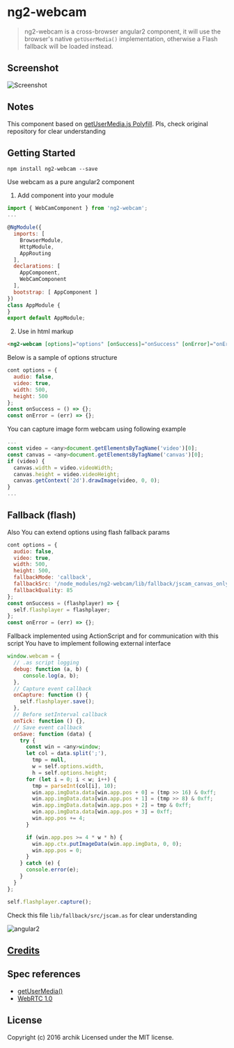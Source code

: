 # ng2-webcam

> ng2-webcam is a cross-browser angular2 component, it will use the browser's native `getUserMedia()` implementation, otherwise a Flash fallback will be loaded instead.

## Screenshot

![Screenshot](https://bytebucket.org/archik/ng2-webcam/raw/c728ec3fd1e0008dc67873c20897427e9f5b0c0a/media/screen.png)

## Notes

This component based on [getUserMedia.js Polyfill](https://github.com/addyosmani/getUserMedia.js).
Pls, check original repository for clear understanding


## Getting Started

```
npm install ng2-webcam --save
```

Use webcam as a pure angular2 component

1. Add component into your module
```javascript
import { WebCamComponent } from 'ng2-webcam';
...

@NgModule({
  imports: [
    BrowserModule,
    HttpModule,
    AppRouting
  ],
  declarations: [
    AppComponent,
    WebCamComponent
  ],
  bootstrap: [ AppComponent ]
})
class AppModule {
}
export default AppModule;
```
2. Use in html markup
```html
<ng2-webcam [options]="options" [onSuccess]="onSuccess" [onError]="onError"></ng2-webcam>
```

Below is a sample of options structure

```javascript
cont options = {
  audio: false,
  video: true,
  width: 500,
  height: 500
};
const onSuccess = () => {};
const onError = (err) => {};
```

You can capture image form webcam using following example
```javascript
...
const video = <any>document.getElementsByTagName('video')[0];
const canvas = <any>document.getElementsByTagName('canvas')[0];
if (video) {
  canvas.width = video.videoWidth;
  canvas.height = video.videoHeight;
  canvas.getContext('2d').drawImage(video, 0, 0);
}
...
```

## Fallback (flash)
Also You can extend options using flash fallback params

```javascript
cont options = {
  audio: false,
  video: true,
  width: 500,
  height: 500,
  fallbackMode: 'callback',
  fallbackSrc: '/node_modules/ng2-webcam/lib/fallback/jscam_canvas_only.swf',
  fallbackQuality: 85
};
const onSuccess = (flashplayer) => {
  self.flashplayer = flashplayer;
};
const onError = (err) => {};
```

Fallback implemented using ActionScript and for communication with this script You have to implement following external interface
```javascript
window.webcam = {
  // .as script logging
  debug: function (a, b) {
     console.log(a, b);
  },
  // Capture event callback
  onCapture: function () {
    self.flashplayer.save();
  },
  // Before setInterval callback
  onTick: function () {},
  // Save event callback
  onSave: function (data) {
    try {
      const win = <any>window;
      let col = data.split(';'),
        tmp = null,
        w = self.options.width,
        h = self.options.height;
      for (let i = 0; i < w; i++) {
        tmp = parseInt(col[i], 10);
        win.app.imgData.data[win.app.pos + 0] = (tmp >> 16) & 0xff;
        win.app.imgData.data[win.app.pos + 1] = (tmp >> 8) & 0xff;
        win.app.imgData.data[win.app.pos + 2] = tmp & 0xff;
        win.app.imgData.data[win.app.pos + 3] = 0xff;
        win.app.pos += 4;
      }

      if (win.app.pos >= 4 * w * h) {
        win.app.ctx.putImageData(win.app.imgData, 0, 0);
        win.app.pos = 0;
      }
    } catch (e) {
      console.error(e);
    }
  }
};

self.flashplayer.capture();
```
Check this file `lib/fallback/src/jscam.as` for clear understanding

![angular2](https://bytebucket.org/archik/ng2-webcam/raw/fa43c0a740dc806ed53022b9fc440aba169ab6e1/media/tech.png)

## [Credits](https://github.com/addyosmani/getUserMedia.js#credits)

## Spec references

* [getUserMedia()](https://w3c.github.io/mediacapture-main/getusermedia.html)
* [WebRTC 1.0](http://w3c.github.io/webrtc-pc/)

## License
Copyright (c) 2016 archik
Licensed under the MIT license.
